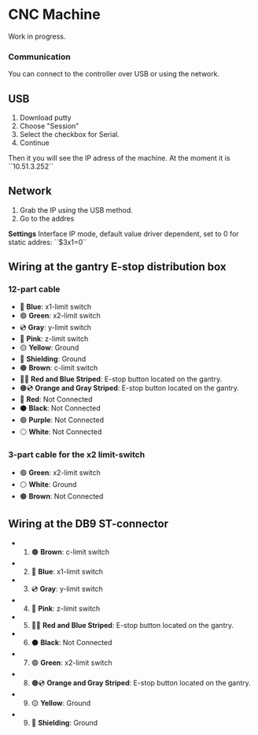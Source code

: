 # CNC Machine

Work in progress. 

### Communication

You can connect to the controller over USB or using the network. 

## USB

1. Download putty
2. Choose "Session"
3. Select the checkbox for Serial.
4. Continue

Then it you will see the IP adress of the machine. At the moment it is ´´10.51.3.252´´

## Network 

1. Grab the IP using the USB method.
2. Go to the addres

**Settings**
Interface IP mode, default value driver dependent, set to 0 for static addres: ´´$3x1=0´´


## Wiring at the gantry E-stop distribution box 
### 12-part cable
- 🔵 **Blue**: x1-limit switch
- 🟢 **Green**: x2-limit switch
- 💿 **Gray**: y-limit switch
- 🌸 **Pink**: z-limit switch 
- 🟡 **Yellow**: Ground
- 🧬 **Shielding**: Ground
- 🟤 **Brown**: c-limit switch
- 🔴🔵 **Red and Blue Striped**: E-stop button located on the gantry.
- 🟠💿 **Orange and Gray Striped**: E-stop button located on the gantry.
- 🔴 **Red**: Not Connected
- ⚫ **Black**: Not Connected
- 🟣 **Purple**: Not Connected
- ⚪ **White**: Not Connected
### 3-part cable for the x2 limit-switch 
- 🟢 **Green**: x2-limit switch
- ⚪ **White**: Ground
- 🟤 **Brown**: Not Connected

## Wiring at the DB9 ST-connector 
- 1) 🟤 **Brown**: c-limit switch
- 2) 🔵 **Blue**: x1-limit switch
- 3) 💿 **Gray**: y-limit switch
- 4) 🌸 **Pink**: z-limit switch 
- 5) 🔴🔵 **Red and Blue Striped**: E-stop button located on the gantry.
- 6) ⚫ **Black**: Not Connected
- 7) 🟢 **Green**: x2-limit switch
- 8) 🟠💿 **Orange and Gray Striped**: E-stop button located on the gantry.
- 9) 🟡 **Yellow**: Ground
- 9) 🧬 **Shielding**: Ground


